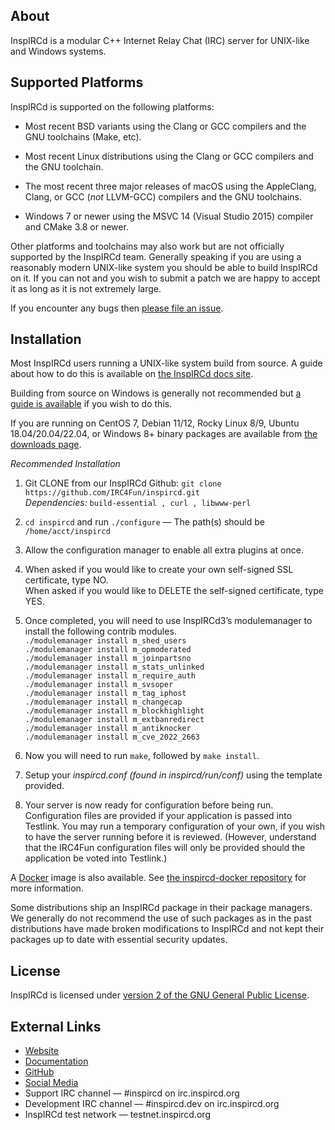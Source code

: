 ## About

InspIRCd is a modular C++ Internet Relay Chat (IRC) server for UNIX-like and Windows systems.

## Supported Platforms

InspIRCd is supported on the following platforms:

- Most recent BSD variants using the Clang or GCC compilers and the GNU toolchains (Make, etc).

- Most recent Linux distributions using the Clang or GCC compilers and the GNU toolchain.

- The most recent three major releases of macOS using the AppleClang, Clang, or GCC (*not* LLVM-GCC) compilers and the GNU toolchains.

- Windows 7 or newer using the MSVC 14 (Visual Studio 2015) compiler and CMake 3.8 or newer.

Other platforms and toolchains may also work but are not officially supported by the InspIRCd team. Generally speaking if you are using a reasonably modern UNIX-like system you should be able to build InspIRCd on it. If you can not and you wish to submit a patch we are happy to accept it as long as it is not extremely large.

If you encounter any bugs then [please file an issue](https://github.com/inspircd/inspircd/issues/new/choose).

## Installation

Most InspIRCd users running a UNIX-like system build from source. A guide about how to do this is available on [the InspIRCd docs site](https://docs.inspircd.org/3/installation/source).

Building from source on Windows is generally not recommended but [a guide is available](https://github.com/inspircd/inspircd/blob/master/win/README.txt) if you wish to do this.

If you are running on CentOS 7, Debian 11/12, Rocky Linux 8/9, Ubuntu 18.04/20.04/22.04, or Windows 8+ binary packages are available from [the downloads page](https://github.com/inspircd/inspircd/releases/latest).

*Recommended Installation*

  1.  Git CLONE from our InspIRCd Github: `git clone https://github.com/IRC4Fun/inspircd.git`  
        *Dependencies:* `build-essential , curl , libwww-perl`  
  2.  `cd inspircd` and run `./configure` — The path(s) should be `/home/acct/inspircd`  
  3.  Allow the configuration manager to enable all extra plugins at once.  
  4.  When asked if you would like to create your own self-signed SSL certificate, type NO.  
      When asked if you would like to DELETE the self-signed certificate, type YES.  
  5.  Once completed, you will need to use InspIRCd3’s modulemanager to install the following contrib modules.  
        `./modulemanager install m_shed_users`  
        `./modulemanager install m_opmoderated`  
        `./modulemanager install m_joinpartsno`  
        `./modulemanager install m_stats_unlinked`  
        `./modulemanager install m_require_auth`  
        `./modulemanager install m_svsoper`  
        `./modulemanager install m_tag_iphost`  
        `./modulemanager install m_changecap`  
        `./modulemanager install m_blockhighlight`  
        `./modulemanager install m_extbanredirect`  
        `./modulemanager install m_antiknocker`  
        `./modulemanager install m_cve_2022_2663`  

  6.  Now you will need to run `make`, followed by `make install`.  
  7.  Setup your *inspircd.conf* _(found in *inspircd/run/conf*)_ using the template provided.  
  8.  Your server is now ready for configuration before being run.  Configuration files are provided if your application is passed into Testlink.  You may run a temporary configuration of your own, if you wish to have the server running before it is reviewed.  (However, understand that the IRC4Fun configuration files will only be provided should the application be voted into Testlink.)  


A [Docker](https://www.docker.com) image is also available. See [the inspircd-docker repository](https://github.com/inspircd/inspircd-docker) for more information.

Some distributions ship an InspIRCd package in their package managers. We generally do not recommend the use of such packages as in the past distributions have made broken modifications to InspIRCd and not kept their packages up to date with essential security updates.

## License

InspIRCd is licensed under [version 2 of the GNU General Public License](https://docs.inspircd.org/license).

## External Links

* [Website](https://www.inspircd.org)
* [Documentation](https://docs.inspircd.org)
* [GitHub](https://github.com/inspircd)
* [Social Media](https://docs.inspircd.org/social)
* Support IRC channel &mdash; \#inspircd on irc.inspircd.org
* Development IRC channel &mdash; \#inspircd.dev on irc.inspircd.org
* InspIRCd test network &mdash; testnet.inspircd.org
